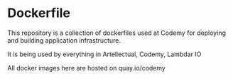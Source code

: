 # Dockerfile

This repository is a collection of dockerfiles used at Codemy for deploying and building application infrastructure.

It is being used by everything in Artellectual, Codemy, Lambdar IO

All docker images here are hosted on quay.io/codemy